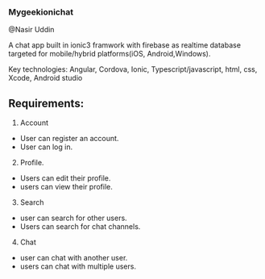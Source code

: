 ### Mygeekionichat
@Nasir Uddin

 A chat app built in ionic3 framwork with firebase as realtime database targeted for mobile/hybrid platforms(iOS, Android,Windows).

 Key technologies: Angular, Cordova, Ionic, Typescript/javascript, html, css, Xcode, Android studio


## Requirements:

1. Account
- User can register an account.
- User can log in.

2. Profile.
-  Users can edit their profile.
-  users can view their profile.

3. Search
-  user can search for other users.
-  Users can search for chat channels.

4. Chat
- user can chat with another user.
- users can chat with multiple users.
